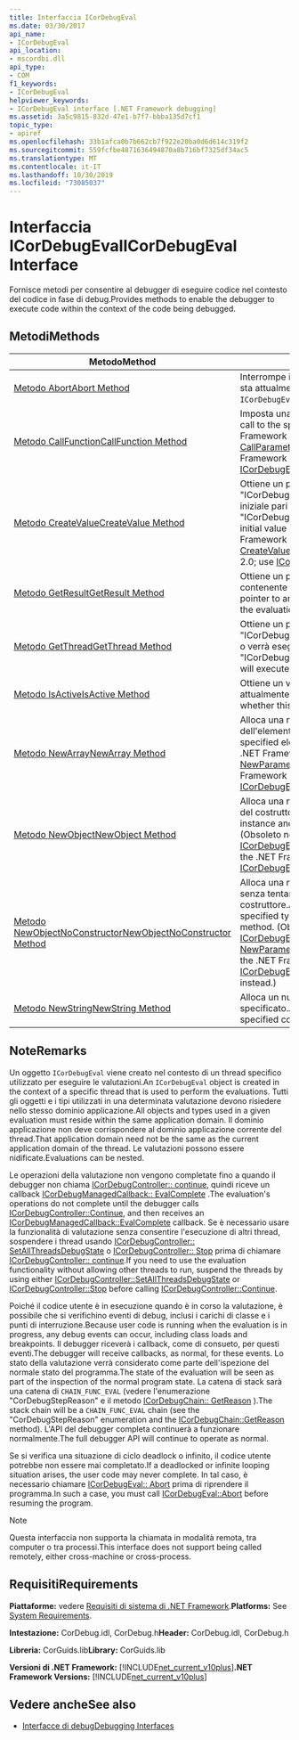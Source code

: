 ```yaml
---
title: Interfaccia ICorDebugEval
ms.date: 03/30/2017
api_name:
- ICorDebugEval
api_location:
- mscordbi.dll
api_type:
- COM
f1_keywords:
- ICorDebugEval
helpviewer_keywords:
- ICorDebugEval interface [.NET Framework debugging]
ms.assetid: 3a5c9815-832d-47e1-b7f7-bbba135d7cf1
topic_type:
- apiref
ms.openlocfilehash: 33b1afca0b7b662cb7f922e20ba0d6d614c319f2
ms.sourcegitcommit: 559fcfbe4871636494870a8b716bf7325df34ac5
ms.translationtype: MT
ms.contentlocale: it-IT
ms.lasthandoff: 10/30/2019
ms.locfileid: "73085037"
---
```

# <a name="icordebugeval-interface"></a><span data-ttu-id="3bf22-102">Interfaccia ICorDebugEval</span><span class="sxs-lookup"><span data-stu-id="3bf22-102">ICorDebugEval Interface</span></span>

<span data-ttu-id="3bf22-103">Fornisce metodi per consentire al debugger di eseguire codice nel contesto del codice in fase di debug.</span><span class="sxs-lookup"><span data-stu-id="3bf22-103">Provides methods to enable the debugger to execute code within the context of the code being debugged.</span></span>  
  
## <a name="methods"></a><span data-ttu-id="3bf22-104">Metodi</span><span class="sxs-lookup"><span data-stu-id="3bf22-104">Methods</span></span>  
  
|<span data-ttu-id="3bf22-105">Metodo</span><span class="sxs-lookup"><span data-stu-id="3bf22-105">Method</span></span>|<span data-ttu-id="3bf22-106">Descrizione</span><span class="sxs-lookup"><span data-stu-id="3bf22-106">Description</span></span>|  
|------------|-----------------|  
|[<span data-ttu-id="3bf22-107">Metodo Abort</span><span class="sxs-lookup"><span data-stu-id="3bf22-107">Abort Method</span></span>](../../../../docs/framework/unmanaged-api/debugging/icordebugeval-abort-method.md)|<span data-ttu-id="3bf22-108">Interrompe il calcolo che questo `ICorDebugEval` oggetto sta attualmente eseguendo.</span><span class="sxs-lookup"><span data-stu-id="3bf22-108">Aborts the computation this `ICorDebugEval` object is currently performing.</span></span>|  
|[<span data-ttu-id="3bf22-109">Metodo CallFunction</span><span class="sxs-lookup"><span data-stu-id="3bf22-109">CallFunction Method</span></span>](../../../../docs/framework/unmanaged-api/debugging/icordebugeval-callfunction-method.md)|<span data-ttu-id="3bf22-110">Imposta una chiamata alla funzione specificata.</span><span class="sxs-lookup"><span data-stu-id="3bf22-110">Sets up a call to the specified function.</span></span> <span data-ttu-id="3bf22-111">(Obsoleto nella .NET Framework versione 2,0; utilizzare [ICorDebugEval2:: CallParameterizedFunction](../../../../docs/framework/unmanaged-api/debugging/icordebugeval2-callparameterizedfunction-method.md) ).</span><span class="sxs-lookup"><span data-stu-id="3bf22-111">(Obsolete in the .NET Framework version 2.0; use [ICorDebugEval2::CallParameterizedFunction](../../../../docs/framework/unmanaged-api/debugging/icordebugeval2-callparameterizedfunction-method.md) instead.)</span></span>|  
|[<span data-ttu-id="3bf22-112">Metodo CreateValue</span><span class="sxs-lookup"><span data-stu-id="3bf22-112">CreateValue Method</span></span>](../../../../docs/framework/unmanaged-api/debugging/icordebugeval-createvalue-method.md)|<span data-ttu-id="3bf22-113">Ottiene un puntatore a interfaccia a un oggetto "ICorDebugValue" del tipo specificato, con un valore iniziale pari a zero o null.</span><span class="sxs-lookup"><span data-stu-id="3bf22-113">Gets an interface pointer to an "ICorDebugValue" object of the specified type, with an initial value of zero or null.</span></span> <span data-ttu-id="3bf22-114">(Obsoleto nella .NET Framework 2,0; utilizzare [ICorDebugEval2:: CreateValueForType](../../../../docs/framework/unmanaged-api/debugging/icordebugeval2-createvaluefortype-method.md) ).</span><span class="sxs-lookup"><span data-stu-id="3bf22-114">(Obsolete in the .NET Framework 2.0; use [ICorDebugEval2::CreateValueForType](../../../../docs/framework/unmanaged-api/debugging/icordebugeval2-createvaluefortype-method.md) instead.)</span></span>|  
|[<span data-ttu-id="3bf22-115">Metodo GetResult</span><span class="sxs-lookup"><span data-stu-id="3bf22-115">GetResult Method</span></span>](../../../../docs/framework/unmanaged-api/debugging/icordebugeval-getresult-method.md)|<span data-ttu-id="3bf22-116">Ottiene un puntatore a interfaccia a un `ICorDebugValue` contenente i risultati della valutazione.</span><span class="sxs-lookup"><span data-stu-id="3bf22-116">Gets an interface pointer to an `ICorDebugValue` that contains the results of the evaluation.</span></span>|  
|[<span data-ttu-id="3bf22-117">Metodo GetThread</span><span class="sxs-lookup"><span data-stu-id="3bf22-117">GetThread Method</span></span>](../../../../docs/framework/unmanaged-api/debugging/icordebugeval-getthread-method.md)|<span data-ttu-id="3bf22-118">Ottiene un puntatore a interfaccia per il "ICorDebugThread" in cui è in esecuzione la valutazione o verrà eseguito.</span><span class="sxs-lookup"><span data-stu-id="3bf22-118">Gets an interface pointer to the "ICorDebugThread" where this evaluation is executing or will execute.</span></span>|  
|[<span data-ttu-id="3bf22-119">Metodo IsActive</span><span class="sxs-lookup"><span data-stu-id="3bf22-119">IsActive Method</span></span>](../../../../docs/framework/unmanaged-api/debugging/icordebugeval-isactive-method.md)|<span data-ttu-id="3bf22-120">Ottiene un valore che indica se l'oggetto `ICorDebugEval` è attualmente in esecuzione.</span><span class="sxs-lookup"><span data-stu-id="3bf22-120">Gets a value that indicates whether this `ICorDebugEval` object is currently executing.</span></span>|  
|[<span data-ttu-id="3bf22-121">Metodo NewArray</span><span class="sxs-lookup"><span data-stu-id="3bf22-121">NewArray Method</span></span>](../../../../docs/framework/unmanaged-api/debugging/icordebugeval-newarray-method.md)|<span data-ttu-id="3bf22-122">Alloca una nuova matrice del tipo e delle dimensioni dell'elemento specificato.</span><span class="sxs-lookup"><span data-stu-id="3bf22-122">Allocates a new array of the specified element type and dimensions.</span></span> <span data-ttu-id="3bf22-123">(Obsoleto nella .NET Framework 2,0; utilizzare [ICorDebugEval2:: NewParameterizedArray](../../../../docs/framework/unmanaged-api/debugging/icordebugeval2-newparameterizedarray-method.md) ).</span><span class="sxs-lookup"><span data-stu-id="3bf22-123">(Obsolete in the .NET Framework 2.0; use [ICorDebugEval2::NewParameterizedArray](../../../../docs/framework/unmanaged-api/debugging/icordebugeval2-newparameterizedarray-method.md) instead.)</span></span>|  
|[<span data-ttu-id="3bf22-124">Metodo NewObject</span><span class="sxs-lookup"><span data-stu-id="3bf22-124">NewObject Method</span></span>](../../../../docs/framework/unmanaged-api/debugging/icordebugeval-newobject-method.md)|<span data-ttu-id="3bf22-125">Alloca una nuova istanza dell'oggetto e chiama il metodo del costruttore specificato.</span><span class="sxs-lookup"><span data-stu-id="3bf22-125">Allocates a new object instance and calls the specified constructor method.</span></span> <span data-ttu-id="3bf22-126">(Obsoleto nella .NET Framework 2,0; utilizzare [ICorDebugEval2:: NewParameterizedObject](../../../../docs/framework/unmanaged-api/debugging/icordebugeval2-newparameterizedobject-method.md) ).</span><span class="sxs-lookup"><span data-stu-id="3bf22-126">(Obsolete in the .NET Framework 2.0; use [ICorDebugEval2::NewParameterizedObject](../../../../docs/framework/unmanaged-api/debugging/icordebugeval2-newparameterizedobject-method.md) instead.)</span></span>|  
|[<span data-ttu-id="3bf22-127">Metodo NewObjectNoConstructor</span><span class="sxs-lookup"><span data-stu-id="3bf22-127">NewObjectNoConstructor Method</span></span>](../../../../docs/framework/unmanaged-api/debugging/icordebugeval-newobjectnoconstructor-method.md)|<span data-ttu-id="3bf22-128">Alloca una nuova istanza dell'oggetto del tipo specificato, senza tentare di chiamare un metodo del costruttore.</span><span class="sxs-lookup"><span data-stu-id="3bf22-128">Allocates a new object instance of the specified type, without attempting to call a constructor method.</span></span> <span data-ttu-id="3bf22-129">(Obsoleto nella .NET Framework 2,0; utilizzare [ICorDebugEval2:: NewParameterizedObjectNoConstructor](../../../../docs/framework/unmanaged-api/debugging/icordebugeval2-newparameterizedobjectnoconstructor-method.md) ).</span><span class="sxs-lookup"><span data-stu-id="3bf22-129">(Obsolete in the .NET Framework 2.0; use [ICorDebugEval2::NewParameterizedObjectNoConstructor](../../../../docs/framework/unmanaged-api/debugging/icordebugeval2-newparameterizedobjectnoconstructor-method.md) instead.)</span></span>|  
|[<span data-ttu-id="3bf22-130">Metodo NewString</span><span class="sxs-lookup"><span data-stu-id="3bf22-130">NewString Method</span></span>](../../../../docs/framework/unmanaged-api/debugging/icordebugeval-newstring-method.md)|<span data-ttu-id="3bf22-131">Alloca un nuovo oggetto stringa con il contenuto specificato.</span><span class="sxs-lookup"><span data-stu-id="3bf22-131">Allocates a new string object with the specified contents.</span></span>|  
  
## <a name="remarks"></a><span data-ttu-id="3bf22-132">Note</span><span class="sxs-lookup"><span data-stu-id="3bf22-132">Remarks</span></span>  
 <span data-ttu-id="3bf22-133">Un oggetto `ICorDebugEval` viene creato nel contesto di un thread specifico utilizzato per eseguire le valutazioni.</span><span class="sxs-lookup"><span data-stu-id="3bf22-133">An `ICorDebugEval` object is created in the context of a specific thread that is used to perform the evaluations.</span></span> <span data-ttu-id="3bf22-134">Tutti gli oggetti e i tipi utilizzati in una determinata valutazione devono risiedere nello stesso dominio applicazione.</span><span class="sxs-lookup"><span data-stu-id="3bf22-134">All objects and types used in a given evaluation must reside within the same application domain.</span></span> <span data-ttu-id="3bf22-135">Il dominio applicazione non deve corrispondere al dominio applicazione corrente del thread.</span><span class="sxs-lookup"><span data-stu-id="3bf22-135">That application domain need not be the same as the current application domain of the thread.</span></span> <span data-ttu-id="3bf22-136">Le valutazioni possono essere nidificate.</span><span class="sxs-lookup"><span data-stu-id="3bf22-136">Evaluations can be nested.</span></span>  
  
 <span data-ttu-id="3bf22-137">Le operazioni della valutazione non vengono completate fino a quando il debugger non chiama [ICorDebugController:: continue](../../../../docs/framework/unmanaged-api/debugging/icordebugcontroller-continue-method.md), quindi riceve un callback [ICorDebugManagedCallback:: EvalComplete](../../../../docs/framework/unmanaged-api/debugging/icordebugmanagedcallback-evalcomplete-method.md) .</span><span class="sxs-lookup"><span data-stu-id="3bf22-137">The evaluation's operations do not complete until the debugger calls [ICorDebugController::Continue](../../../../docs/framework/unmanaged-api/debugging/icordebugcontroller-continue-method.md), and then receives an [ICorDebugManagedCallback::EvalComplete](../../../../docs/framework/unmanaged-api/debugging/icordebugmanagedcallback-evalcomplete-method.md) callback.</span></span> <span data-ttu-id="3bf22-138">Se è necessario usare la funzionalità di valutazione senza consentire l'esecuzione di altri thread, sospendere i thread usando [ICorDebugController:: SetAllThreadsDebugState](../../../../docs/framework/unmanaged-api/debugging/icordebugcontroller-setallthreadsdebugstate-method.md) o [ICorDebugController:: Stop](../../../../docs/framework/unmanaged-api/debugging/icordebugcontroller-stop-method.md) prima di chiamare [ ICorDebugController:: continue](../../../../docs/framework/unmanaged-api/debugging/icordebugcontroller-continue-method.md).</span><span class="sxs-lookup"><span data-stu-id="3bf22-138">If you need to use the evaluation functionality without allowing other threads to run, suspend the threads by using either [ICorDebugController::SetAllThreadsDebugState](../../../../docs/framework/unmanaged-api/debugging/icordebugcontroller-setallthreadsdebugstate-method.md) or [ICorDebugController::Stop](../../../../docs/framework/unmanaged-api/debugging/icordebugcontroller-stop-method.md) before calling [ICorDebugController::Continue](../../../../docs/framework/unmanaged-api/debugging/icordebugcontroller-continue-method.md).</span></span>  
  
 <span data-ttu-id="3bf22-139">Poiché il codice utente è in esecuzione quando è in corso la valutazione, è possibile che si verifichino eventi di debug, inclusi i carichi di classe e i punti di interruzione.</span><span class="sxs-lookup"><span data-stu-id="3bf22-139">Because user code is running when the evaluation is in progress, any debug events can occur, including class loads and breakpoints.</span></span> <span data-ttu-id="3bf22-140">Il debugger riceverà i callback, come di consueto, per questi eventi.</span><span class="sxs-lookup"><span data-stu-id="3bf22-140">The debugger will receive callbacks, as normal, for these events.</span></span> <span data-ttu-id="3bf22-141">Lo stato della valutazione verrà considerato come parte dell'ispezione del normale stato del programma.</span><span class="sxs-lookup"><span data-stu-id="3bf22-141">The state of the evaluation will be seen as part of the inspection of the normal program state.</span></span> <span data-ttu-id="3bf22-142">La catena di stack sarà una catena di `CHAIN_FUNC_EVAL` (vedere l'enumerazione "CorDebugStepReason" e il metodo [ICorDebugChain:: GetReason](../../../../docs/framework/unmanaged-api/debugging/icordebugchain-getreason-method.md) ).</span><span class="sxs-lookup"><span data-stu-id="3bf22-142">The stack chain will be a `CHAIN_FUNC_EVAL` chain (see the "CorDebugStepReason" enumeration and the [ICorDebugChain::GetReason](../../../../docs/framework/unmanaged-api/debugging/icordebugchain-getreason-method.md) method).</span></span> <span data-ttu-id="3bf22-143">L'API del debugger completa continuerà a funzionare normalmente.</span><span class="sxs-lookup"><span data-stu-id="3bf22-143">The full debugger API will continue to operate as normal.</span></span>  
  
 <span data-ttu-id="3bf22-144">Se si verifica una situazione di ciclo deadlock o infinito, il codice utente potrebbe non essere mai completato.</span><span class="sxs-lookup"><span data-stu-id="3bf22-144">If a deadlocked or infinite looping situation arises, the user code may never complete.</span></span> <span data-ttu-id="3bf22-145">In tal caso, è necessario chiamare [ICorDebugEval:: Abort](../../../../docs/framework/unmanaged-api/debugging/icordebugeval-abort-method.md) prima di riprendere il programma.</span><span class="sxs-lookup"><span data-stu-id="3bf22-145">In such a case, you must call [ICorDebugEval::Abort](../../../../docs/framework/unmanaged-api/debugging/icordebugeval-abort-method.md) before resuming the program.</span></span>  
  
> [!NOTE]
> <span data-ttu-id="3bf22-146">Questa interfaccia non supporta la chiamata in modalità remota, tra computer o tra processi.</span><span class="sxs-lookup"><span data-stu-id="3bf22-146">This interface does not support being called remotely, either cross-machine or cross-process.</span></span>  
  
## <a name="requirements"></a><span data-ttu-id="3bf22-147">Requisiti</span><span class="sxs-lookup"><span data-stu-id="3bf22-147">Requirements</span></span>  
 <span data-ttu-id="3bf22-148">**Piattaforme:** vedere [Requisiti di sistema di .NET Framework](../../../../docs/framework/get-started/system-requirements.md).</span><span class="sxs-lookup"><span data-stu-id="3bf22-148">**Platforms:** See [System Requirements](../../../../docs/framework/get-started/system-requirements.md).</span></span>  
  
 <span data-ttu-id="3bf22-149">**Intestazione:** CorDebug.idl, CorDebug.h</span><span class="sxs-lookup"><span data-stu-id="3bf22-149">**Header:** CorDebug.idl, CorDebug.h</span></span>  
  
 <span data-ttu-id="3bf22-150">**Libreria:** CorGuids.lib</span><span class="sxs-lookup"><span data-stu-id="3bf22-150">**Library:** CorGuids.lib</span></span>  
  
 <span data-ttu-id="3bf22-151">**Versioni di .NET Framework:** [!INCLUDE[net_current_v10plus](../../../../includes/net-current-v10plus-md.md)]</span><span class="sxs-lookup"><span data-stu-id="3bf22-151">**.NET Framework Versions:** [!INCLUDE[net_current_v10plus](../../../../includes/net-current-v10plus-md.md)]</span></span>  
  
## <a name="see-also"></a><span data-ttu-id="3bf22-152">Vedere anche</span><span class="sxs-lookup"><span data-stu-id="3bf22-152">See also</span></span>

- [<span data-ttu-id="3bf22-153">Interfacce di debug</span><span class="sxs-lookup"><span data-stu-id="3bf22-153">Debugging Interfaces</span></span>](../../../../docs/framework/unmanaged-api/debugging/debugging-interfaces.md)

